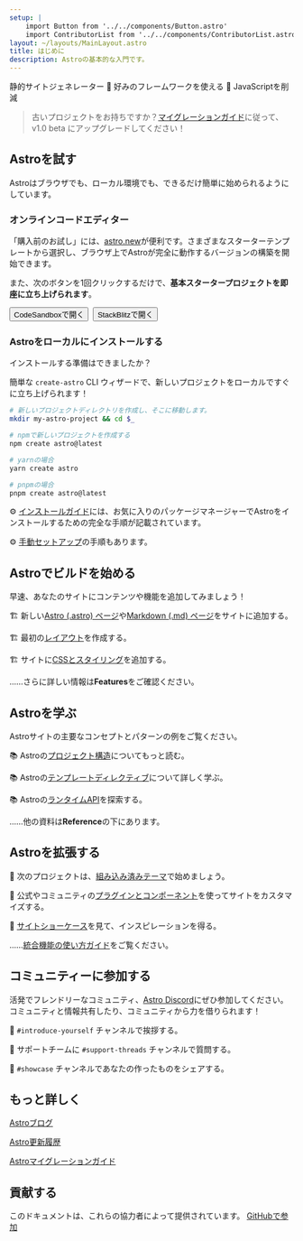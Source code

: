 ```yaml
---
setup: |
    import Button from '../../components/Button.astro'
    import ContributorList from '../../components/ContributorList.astro'
layout: ~/layouts/MainLayout.astro
title: はじめに
description: Astroの基本的な入門です。
---
```

静的サイトジェネレーター  🚀  好みのフレームワークを使える  🚀  JavaScriptを削減


> 古いプロジェクトをお持ちですか？[マイグレーションガイド](/en/migrate)に従って、v1.0 beta にアップグレードしてください！


## Astroを試す

Astroはブラウザでも、ローカル環境でも、できるだけ簡単に始められるようにしています。

### オンラインコードエディター

「購入前のお試し」には、[astro.new](https://astro.new)が便利です。さまざまなスターターテンプレートから選択し、ブラウザ上でAstroが完全に動作するバージョンの構築を開始できます。

また、次のボタンを1回クリックするだけで、**基本スタータープロジェクトを即座に立ち上げられます**。

<div style="display: flex; flex-wrap: wrap; gap: 0.5rem;">
    <Button href="https://astro.new/starter?on=codesandbox">CodeSandboxで開く</Button>
    <Button href="https://astro.new/starter?on=stackblitz">StackBlitzで開く</Button>
</div>

### Astroをローカルにインストールする

インストールする準備はできましたか？

簡単な `create-astro` CLI ウィザードで、新しいプロジェクトをローカルですぐに立ち上げられます！

```bash
# 新しいプロジェクトディレクトリを作成し、そこに移動します。
mkdir my-astro-project && cd $_

# npmで新しいプロジェクトを作成する
npm create astro@latest

# yarnの場合
yarn create astro

# pnpmの場合
pnpm create astro@latest
```

⚙️ [インストールガイド](/en/install/auto)には、お気に入りのパッケージマネージャーでAstroをインストールするための完全な手順が記載されています。

⚙️ [手動セットアップ](/en/install/manual/)の手順もあります。


## Astroでビルドを始める

早速、あなたのサイトにコンテンツや機能を追加してみましょう！

🏗️ 新しい[Astro (.astro) ページ](/en/core-concepts/astro-pages)や[Markdown (.md) ページ](/en/guides/markdown-content)をサイトに追加する。

🏗️ 最初の[レイアウト](/en/core-concepts/layouts)を作成する。

🏗️ サイトに[CSSとスタイリング](/en/guides/styling)を追加する。

……さらに詳しい情報は**Features**をご確認ください。


## Astroを学ぶ

Astroサイトの主要なコンセプトとパターンの例をご覧ください。

📚 Astroの[プロジェクト構造](/ja/core-concepts/project-structure)についてもっと読む。

📚 Astroの[テンプレートディレクティブ](/en/reference/directives-reference)について詳しく学ぶ。

📚 Astroの[ランタイムAPI](/en/reference/api-reference)を探索する。

……他の資料は**Reference**の下にあります。


## Astroを拡張する

🧰 次のプロジェクトは、[組み込み済みテーマ](https://astro.build/themes)で始めましょう。

🧰 公式やコミュニティの[プラグインとコンポーネント](https://astro.build/integrations/)を使ってサイトをカスタマイズする。

🧰 [サイトショーケース](https://astro.build/showcase)を見て、インスピレーションを得る。

……[統合機能の使い方ガイド](/en/integrations/integrations)をご覧ください。



## コミュニティーに参加する

活発でフレンドリーなコミュニティ、[Astro Discord](https://astro.build/chat)にぜひ参加してください。コミュニティと情報共有したり、コミュニティから力を借りられます！

💬 `#introduce-yourself` チャンネルで挨拶する。

💬 サポートチームに `#support-threads` チャンネルで質問する。

💬 `#showcase` チャンネルであなたの作ったものをシェアする。


## もっと詳しく

[Astroブログ](https://astro.build/blog/)

[Astro更新履歴](https://github.com/withastro/astro/blob/main/packages/astro/CHANGELOG.md)

[Astroマイグレーションガイド](/en/migrate)


## 貢献する

このドキュメントは、これらの協力者によって提供されています。 [GitHubで参加](https://github.com/withastro/docs)

<ContributorList githubRepo="withastro/docs" />
